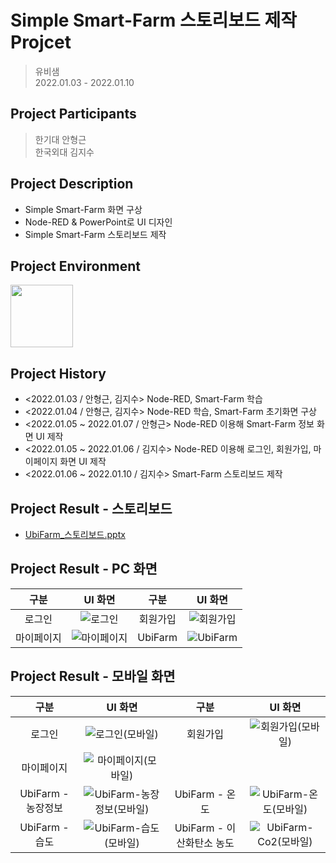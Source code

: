 # Simple Smart-Farm 스토리보드 제작 Projcet

> 유비샘   
> 2022.01.03 - 2022.01.10

## Project Participants
> 한기대 안형근   
> 한국외대 김지수

## Project Description
   - Simple Smart-Farm 화면 구상
   - Node-RED & PowerPoint로 UI 디자인
   - Simple Smart-Farm 스토리보드 제작

## Project Environment 
    
   <img src="https://user-images.githubusercontent.com/67498595/154413312-34b6eef1-3045-4247-a103-dfc8611ab97f.png" width = "100" height = "100">
 
## Project History   
- <2022.01.03 / 안형근, 김지수> Node-RED, Smart-Farm 학습
- <2022.01.04 / 안형근, 김지수> Node-RED 학습, Smart-Farm 초기화면 구상
- <2022.01.05 ~ 2022.01.07 / 안형근> Node-RED 이용해 Smart-Farm 정보 화면 UI 제작
- <2022.01.05 ~ 2022.01.06 / 김지수> Node-RED 이용해 로그인, 회원가입, 마이페이지 화면 UI 제작
- <2022.01.06 ~ 2022.01.10 / 김지수> Smart-Farm 스토리보드 제작

## Project Result - 스토리보드
 - <a href='https://github.com/ssufunny/Internship-2022Winter/blob/main/01.03-01.10/UbiFarm_%EC%8A%A4%ED%86%A0%EB%A6%AC%EB%B3%B4%EB%93%9C.pptx'>UbiFarm_스토리보드.pptx</a>
## Project Result - PC 화면
  | 구분 | UI 화면 | 구분 | UI 화면 |
  |:---:|:---:|:---:|:---:|
  | 로그인 | ![로그인](https://user-images.githubusercontent.com/67498595/155464696-6062dd1d-439e-4b11-bf82-73fa3c7ff134.png) | 회원가입 | ![회원가입](https://user-images.githubusercontent.com/67498595/155464854-1cdc339b-34da-438a-971d-7ef893a70dc5.png) |
  | 마이페이지 | ![마이페이지](https://user-images.githubusercontent.com/67498595/155464880-e8503ef5-36ec-454a-adfa-2ad4d3828b76.png) | UbiFarm | ![UbiFarm](https://user-images.githubusercontent.com/67498595/155464899-9a71a057-6f4d-46d4-b8f9-4a4f4f98e613.png) |
  
## Project Result - 모바일 화면
  | 구분 | UI 화면 | 구분 | UI 화면 |
  |:---:|:---:|:---:|:---:|
  | 로그인 | ![로그인(모바일)](https://user-images.githubusercontent.com/67498595/155465293-bb862cb6-dc71-4687-a5eb-eca8759c816b.png) | 회원가입 | ![회원가입(모바일)](https://user-images.githubusercontent.com/67498595/155465323-779049ac-4a8c-4548-84b2-403576d8ea9e.png) |
  | 마이페이지 | ![마이페이지(모바일)](https://user-images.githubusercontent.com/67498595/155465339-fabbb4f3-67bc-4682-89fb-4bc76a5e8a0a.png) |
  | UbiFarm - 농장정보 | ![UbiFarm-농장정보(모바일)](https://user-images.githubusercontent.com/67498595/155465355-5acfa77f-8ccd-403a-a8b5-987420020a38.png) | UbiFarm - 온도 | ![UbiFarm-온도(모바일)](https://user-images.githubusercontent.com/67498595/155465388-20d3b0c4-25ae-4f0e-8468-ea16c3eb0e64.png) |
  | UbiFarm - 습도 | ![UbiFarm-습도(모바일)](https://user-images.githubusercontent.com/67498595/155465423-7838ff0f-ec4a-43d9-a240-e3b889d55a11.png) | UbiFarm - 이산화탄소 농도 | ![UbiFarm-Co2(모바일)](https://user-images.githubusercontent.com/67498595/155465441-f10f75e4-f66a-44d6-8556-6aac54d6f08a.png) |